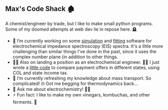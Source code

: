 ## Max's Code Shack 🏚️

A chemist/engineer by trade, but I like to make small python programs. Some of my doomed attempts at web dev lie in repose here. 🪦

- 🔭 I’m currently working on some <a href="https://github.com/meadem/chemax/blob/845de68d961cf8aa050cccf07b0110a5e4595211/Z_sim.py">simulation</a> and <a href="https://github.com/meadem/chemax/blob/845de68d961cf8aa050cccf07b0110a5e4595211/Z_fit.py">fitting</a> software for electrochemical impedance spectroscopy (EIS) spectra. It's a little more challenging than similar things I've done in the past, since it uses the complex number plane (in addition to other things.
- 🕵️‍♂️ Also on landing a position as an electrochemical engineer. 👨‍🔬 I just wrote a <a href="https://github.com/meadem/random">little code</a> to compare payment offers in different states, using COL and state income tax.
- 🌱 I’m currently refreshing my knowledge about mass transport. So complicated! 🤓 Got me begging for thermodynamics back...
- 💬 Ask me about electrochemistry! 🔌🧪
- ⚡ Fun fact: I like to make my own vinegars, kombuchas, and other ferments. 🦠
